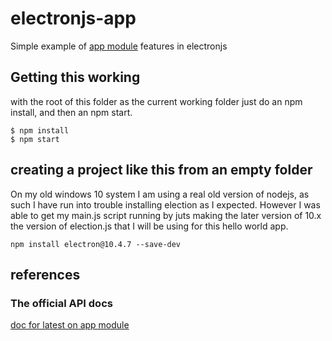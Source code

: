 # electronjs-app

Simple example of [app module](https://www.electronjs.org/docs/latest/api/app) features in electronjs

## Getting this working

with the root of this folder as the current working folder just do an npm install, and then an npm start.

```
$ npm install
$ npm start
```

## creating a project like this from an empty folder

On my old windows 10 system I am using a real old version of nodejs, as such I have run into trouble installing election as I expected. However I was able to get my main.js script running by juts making the later version of 10.x the version of election.js that I will be using for this hello world app.

```
npm install electron@10.4.7 --save-dev
```

## references

### The official API docs

[doc for latest on app module](https://www.electronjs.org/docs/latest/api/app)